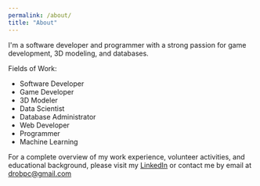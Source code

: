 ```yaml
---
permalink: /about/
title: "About"
---
```

I'm a software developer and programmer with a strong passion for game development, 3D modeling, and databases.

Fields of Work:
- Software Developer
- Game Developer
- 3D Modeler
- Data Scientist
- Database Administrator
- Web Developer
- Programmer
- Machine Learning

For a complete overview of my work experience, volunteer activities, and educational background, please visit my [LinkedIn](https://www.linkedin.com/in/danielrozek/) or contact me by email at drobpc@gmail.com

